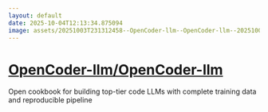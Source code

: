 ```yaml
---
layout: default
date: 2025-10-04T12:13:34.875094
image: assets/20251003T231312458--OpenCoder-llm--OpenCoder-llm--20251003T231636067--cropped.png
---
```


# [OpenCoder-llm/OpenCoder-llm](https://github.com/OpenCoder-llm/OpenCoder-llm)

Open cookbook for building top-tier code LLMs with complete training data and reproducible pipeline
